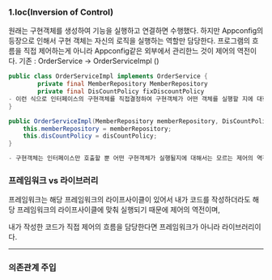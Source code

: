 
### 1.Ioc(Inversion of Control)

원래는 구현객체를 생성하여 기능을 실행하고 연결하면 수행했다. 
하지만 Appconfig의 등장으로 인해서 구현 객체는 자신의 로직을 실행하는 역할만 담당한다.
프로그램의 흐름을 직접 제어하는게 아니라 Appconfig같은 외부에서 관리한느 것이 제어의 역전이다.
기존 : OrderService -> OrderServiceImpl  ()

```java
public class OrderServiceImpl implements OrderService {
		private final MemberRepository MemberRepository
		private final DisCountPolicy fixDiscountPolicy
- 이런 식으로 인터페이스의 구현객체를 직접결정하여 구현객체가 어떤 객체를 실행할 지에 대한 인식을 하였지만
}
```

```java
public OrderServiceImpl(MemberRepository memberRepository, DisCountPolicy disCountPolicy) {  
    this.memberRepository = memberRepository;  
    this.disCountPolicy = disCountPolicy;  
}

- 구현객체는 인터페이스만 호출할 뿐 어떤 구현객체가 실행될지에 대해서는 모르는 제어의 역전
```


### 프레임워크 vs 라이브러리

프레임워크는 해당 프레임워크의 라이프사이클이 있어서 내가 코드를 작성하더라도 해당 프레임워크의 라이프사이클에 맞춰 실행되기 때문에 제어의 역전이며,

내가 작성한 코드가 직접 제어의 흐름을 담당한다면 프레임워크가 아니라 라이브러리이다.

---

### 의존관계 주입



